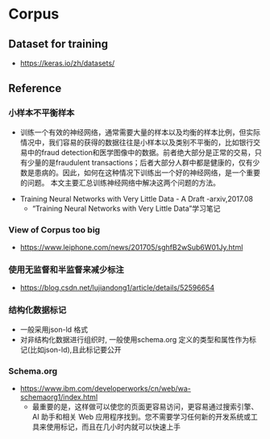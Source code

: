 # Corpus

## Dataset for training
+ https://keras.io/zh/datasets/

## Reference
### 小样本不平衡样本
- 训练一个有效的神经网络，通常需要大量的样本以及均衡的样本比例，但实际情况中，我们容易的获得的数据往往是小样本以及类别不平衡的，比如银行交易中的fraud detection和医学图像中的数据。前者绝大部分是正常的交易，只有少量的是fraudulent transactions；后者大部分人群中都是健康的，仅有少数是患病的。因此，如何在这种情况下训练出一个好的神经网络，是一个重要的问题。
  本文主要汇总训练神经网络中解决这两个问题的方法。
+ Training Neural Networks with Very Little Data - A Draft -arxiv,2017.08
  + “Training Neural Networks with Very Little Data”学习笔记

### View of Corpus too big
+ https://www.leiphone.com/news/201705/sghfB2wSub6W01Jy.html

### 使用无监督和半监督来减少标注
+ https://blog.csdn.net/lujiandong1/article/details/52596654

### 结构化数据标记
+ 一般采用json-ld 格式
+ 对非结构化数据进行组织时, 一般使用schema.org 定义的类型和属性作为标记(比如json-ld),且此标记要公开

### Schema.org 
+ https://www.ibm.com/developerworks/cn/web/wa-schemaorg1/index.html
	+ 最重要的是，这样做可以使您的页面更容易访问，更容易通过搜索引擎、AI 助手和相关 Web 应用程序找到。您不需要学习任何新的开发系统或工具来使用标记，而且在几小时内就可以快速上手
